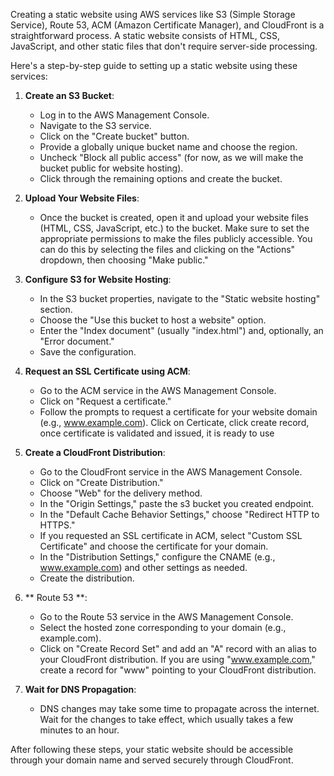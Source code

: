 Creating a static website using AWS services like S3 (Simple Storage Service), Route 53, ACM (Amazon Certificate Manager), and CloudFront is a straightforward process. A static website consists of HTML, CSS, JavaScript, and other static files that don't require server-side processing.

Here's a step-by-step guide to setting up a static website using these services:

1. **Create an S3 Bucket**:
   - Log in to the AWS Management Console.
   - Navigate to the S3 service.
   - Click on the "Create bucket" button.
   - Provide a globally unique bucket name and choose the region.
   - Uncheck "Block all public access" (for now, as we will make the bucket public for website hosting).
   - Click through the remaining options and create the bucket.

2. **Upload Your Website Files**:
   - Once the bucket is created, open it and upload your website files (HTML, CSS, JavaScript, etc.) to the bucket. Make sure to set the appropriate permissions to make the files publicly accessible. You can do this by selecting the files and clicking on the "Actions" dropdown, then choosing "Make public."

3. **Configure S3 for Website Hosting**:
   - In the S3 bucket properties, navigate to the "Static website hosting" section.
   - Choose the "Use this bucket to host a website" option.
   - Enter the "Index document" (usually "index.html") and, optionally, an "Error document."
   - Save the configuration.

4. **Request an SSL Certificate using ACM**:
   - Go to the ACM service in the AWS Management Console.
   - Click on "Request a certificate."
   - Follow the prompts to request a certificate for your website domain (e.g., www.example.com).
Click on Certicate, click create record, once certificate is validated and issued, it is ready to use

5. **Create a CloudFront Distribution**:
   - Go to the CloudFront service in the AWS Management Console.
   - Click on "Create Distribution."
   - Choose "Web" for the delivery method.
   - In the "Origin Settings," paste the s3 bucket you created endpoint.
   - In the "Default Cache Behavior Settings," choose "Redirect HTTP to HTTPS."
   - If you requested an SSL certificate in ACM, select "Custom SSL Certificate" and choose the certificate for your domain.
   - In the "Distribution Settings," configure the CNAME (e.g., www.example.com) and other settings as needed.
   - Create the distribution.

6. ** Route 53 **:
   - Go to the Route 53 service in the AWS Management Console.
   - Select the hosted zone corresponding to your domain (e.g., example.com).
   - Click on "Create Record Set" and add an "A" record with an alias to your CloudFront distribution. If you are using "www.example.com," create a record for "www" pointing to your CloudFront distribution.

7. **Wait for DNS Propagation**:
   - DNS changes may take some time to propagate across the internet. Wait for the changes to take effect, which usually takes a few minutes to an hour.

After following these steps, your static website should be accessible through your domain name and served securely through CloudFront. 
